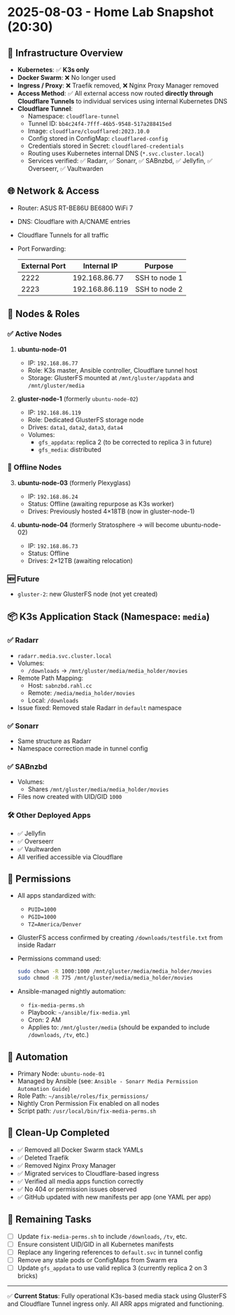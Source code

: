 # 2025-08-03 - Home Lab Snapshot (20:30)

## 🧱 Infrastructure Overview

- **Kubernetes**: ✅ **K3s only**
- **Docker Swarm**: ❌ No longer used
- **Ingress / Proxy**: ❌ Traefik removed, ❌ Nginx Proxy Manager removed
- **Access Method**: ✅ All external access now routed **directly through Cloudflare Tunnels** to individual services using internal Kubernetes DNS
- **Cloudflare Tunnel**:
  - Namespace: `cloudflare-tunnel`
  - Tunnel ID: `bb4c24f4-7fff-46b5-9548-517a288415ed`
  - Image: `cloudflare/cloudflared:2023.10.0`
  - Config stored in ConfigMap: `cloudflared-config`
  - Credentials stored in Secret: `cloudflared-credentials`
  - Routing uses Kubernetes internal DNS (`*.svc.cluster.local`)
  - Services verified: ✅ Radarr, ✅ Sonarr, ✅ SABnzbd, ✅ Jellyfin, ✅ Overseerr, ✅ Vaultwarden

## 🌐 Network & Access

- Router: ASUS RT-BE86U BE6800 WiFi 7
- DNS: Cloudflare with A/CNAME entries
- Cloudflare Tunnels for all traffic
- Port Forwarding:

  | External Port | Internal IP        | Purpose       |
  |---------------|--------------------|---------------|
  | 2222          | 192.168.86.77      | SSH to node 1 |
  | 2223          | 192.168.86.119     | SSH to node 2 |

## 🧱 Nodes & Roles

### ✅ Active Nodes

1. **ubuntu-node-01**
   - IP: `192.168.86.77`
   - Role: K3s master, Ansible controller, Cloudflare tunnel host
   - Storage: GlusterFS mounted at `/mnt/gluster/appdata` and `/mnt/gluster/media`

2. **gluster-node-1** (formerly `ubuntu-node-02`)
   - IP: `192.168.86.119`
   - Role: Dedicated GlusterFS storage node
   - Drives: `data1`, `data2`, `data3`, `data4`
   - Volumes:
     - `gfs_appdata`: replica 2 (to be corrected to replica 3 in future)
     - `gfs_media`: distributed

### 🔻 Offline Nodes

3. **ubuntu-node-03** (formerly Plexyglass)
   - IP: `192.168.86.24`
   - Status: Offline (awaiting repurpose as K3s worker)
   - Drives: Previously hosted 4×18TB (now in gluster-node-1)

4. **ubuntu-node-04** (formerly Stratosphere → will become ubuntu-node-02)
   - IP: `192.168.86.73`
   - Status: Offline
   - Drives: 2×12TB (awaiting relocation)

### 🆕 Future

- `gluster-2`: new GlusterFS node (not yet created)

## 📦 K3s Application Stack (Namespace: `media`)

### ✅ Radarr
- `radarr.media.svc.cluster.local`
- Volumes:
  - `/downloads` → `/mnt/gluster/media/media_holder/movies`
- Remote Path Mapping:
  - Host: `sabnzbd.rahl.cc`
  - Remote: `/media/media_holder/movies`
  - Local: `/downloads`
- Issue fixed: Removed stale Radarr in `default` namespace

### ✅ Sonarr
- Same structure as Radarr
- Namespace correction made in tunnel config

### ✅ SABnzbd
- Volumes:
  - Shares `/mnt/gluster/media/media_holder/movies`
- Files now created with UID/GID `1000`

### 🛠️ Other Deployed Apps
- ✅ Jellyfin
- ✅ Overseerr
- ✅ Vaultwarden
- All verified accessible via Cloudflare

## 🔐 Permissions

- All apps standardized with:
  - `PUID=1000`
  - `PGID=1000`
  - `TZ=America/Denver`
- GlusterFS access confirmed by creating `/downloads/testfile.txt` from inside Radarr
- Permissions command used:

  ```bash
  sudo chown -R 1000:1000 /mnt/gluster/media/media_holder/movies
  sudo chmod -R 775 /mnt/gluster/media/media_holder/movies
  ```

- Ansible-managed nightly automation:
  - `fix-media-perms.sh`
  - Playbook: `~/ansible/fix-media.yml`
  - Cron: 2 AM
  - Applies to: `/mnt/gluster/media` (should be expanded to include `/downloads`, `/tv`, etc.)

## 🔁 Automation

- Primary Node: `ubuntu-node-01`
- Managed by Ansible (see: `Ansible - Sonarr Media Permission Automation Guide`)
- Role Path: `~/ansible/roles/fix_permissions/`
- Nightly Cron Permission Fix enabled on all nodes
- Script path: `/usr/local/bin/fix-media-perms.sh`

## 🧩 Clean-Up Completed

- ✅ Removed all Docker Swarm stack YAMLs
- ✅ Deleted Traefik
- ✅ Removed Nginx Proxy Manager
- ✅ Migrated services to Cloudflare-based ingress
- ✅ Verified all media apps function correctly
- ✅ No 404 or permission issues observed
- ✅ GitHub updated with new manifests per app (one YAML per app)

## 📌 Remaining Tasks

- [ ] Update `fix-media-perms.sh` to include `/downloads`, `/tv`, etc.
- [ ] Ensure consistent UID/GID in all Kubernetes manifests
- [ ] Replace any lingering references to `default.svc` in tunnel config
- [ ] Remove any stale pods or ConfigMaps from Swarm era
- [ ] Update `gfs_appdata` to use valid replica 3 (currently replica 2 on 3 bricks)

---

✅ **Current Status**: Fully operational K3s-based media stack using GlusterFS and Cloudflare Tunnel ingress only. All ARR apps migrated and functioning.
